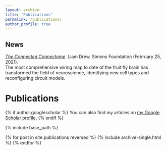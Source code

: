 ```yaml
---
layout: archive
title: "Publications"
permalink: /publications/
author_profile: true
---
```


News
---
[*The Connected Connectome*](https://www.simonsfoundation.org/2021/02/25/the-connected-connectome/). Liam Drew, Simons Foundation (February 25, 2021).\
The most comprehensive wiring map to date of the fruit fly brain has transformed the field of neuroscience, identifying new cell types and reconfiguring circuit models.

Publications
======

{% if author.googlescholar %}
  You can also find my articles on <u><a href="{{author.googlescholar}}">my Google Scholar profile</a>.</u>
{% endif %}

{% include base_path %}

{% for post in site.publications reversed %}
  {% include archive-single.html %}
{% endfor %}
